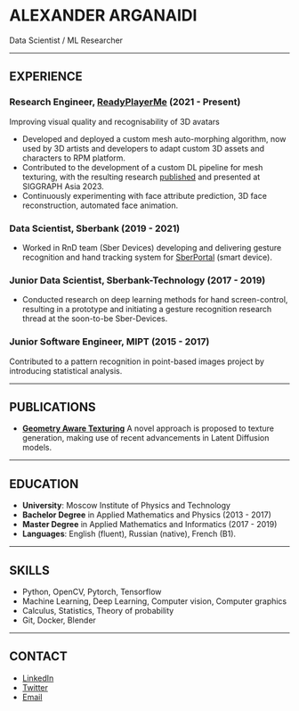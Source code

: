 # ALEXANDER ARGANAIDI
Data Scientist / ML Researcher

---

## EXPERIENCE

### **Research Engineer, [ReadyPlayerMe](https://readyplayer.me/)**  (2021 - Present)
Improving visual quality and recognisability of 3D avatars
- Developed and deployed a custom mesh auto-morphing algorithm, now used by 3D artists and developers to adapt custom 3D assets and characters to RPM platform.
- Contributed to the development of a custom DL pipeline for mesh texturing, with the resulting research [published](https://dl.acm.org/doi/10.1145/3610542.3626152) and presented at SIGGRAPH Asia 2023.
- Continuously experimenting with face attribute prediction, 3D face reconstruction, automated face animation.

### **Data Scientist, Sberbank** (2019 - 2021)
- Worked in RnD team (Sber Devices) developing and delivering gesture recognition and hand tracking system for [SberPortal](https://babich.biz/sber-devices/) (smart device).

### **Junior Data Scientist, Sberbank-Technology** (2017 - 2019)
- Conducted research on deep learning methods for hand screen-control, resulting in a prototype and initiating a gesture recognition research thread at the soon-to-be Sber-Devices.


### **Junior Software Engineer, MIPT**  (2015 - 2017)
Contributed to a pattern recognition in point-based images project by introducing statistical analysis.

---

## PUBLICATIONS
- **[Geometry Aware Texturing](https://dl.acm.org/doi/abs/10.1145/3610542.3626152)**
    A novel approach is proposed to texture generation, making use of recent advancements in Latent Diffusion models.

---

## EDUCATION
- **University**: Moscow Institute of Physics and Technology
- **Bachelor Degree** in Applied Mathematics and Physics (2013 - 2017)
- **Master Degree** in Applied Mathematics and Informatics (2017 - 2019)
- **Languages**: English (fluent), Russian (native), French (B1).

---

## SKILLS
- Python, OpenCV, Pytorch, Tensorflow
- Machine Learning, Deep Learning, Computer vision, Computer graphics
- Calculus, Statistics, Theory of probability
- Git, Docker, Blender

---

## CONTACT
- [LinkedIn](https://www.linkedin.com/in/alexander-arganaidi/)
- [Twitter](https://twitter.com/arganbanan)
- [Email](mailto:einstalek@gmail.com)
